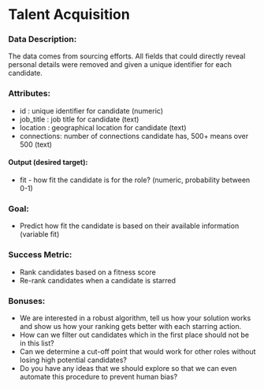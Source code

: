# Talent Acquisition 

### Data Description:

The data comes from sourcing efforts. All fields that could directly reveal personal details were removed and given a unique identifier for each candidate. 

### Attributes:

- id : unique identifier for candidate (numeric)
- job_title : job title for candidate (text)
- location : geographical location for candidate (text)
- connections: number of connections candidate has, 500+ means over 500 (text)

#### Output (desired target):

- fit - how fit the candidate is for the role? (numeric, probability between 0-1)

### Goal:

- Predict how fit the candidate is based on their available information (variable fit)

### Success Metric:

- Rank candidates based on a fitness score
- Re-rank candidates when a candidate is starred

### Bonuses:

- We are interested in a robust algorithm, tell us how your solution works and show us how your ranking gets better with each starring action.
- How can we filter out candidates which in the first place should not be in this list?
- Can we determine a cut-off point that would work for other roles without losing high potential candidates?
- Do you have any ideas that we should explore so that we can even automate this procedure to prevent human bias?
